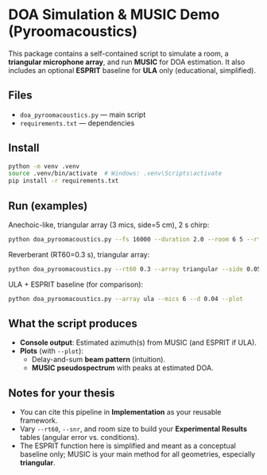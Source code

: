 # DOA Simulation & MUSIC Demo (Pyroomacoustics)

This package contains a self-contained script to simulate a room, a **triangular microphone array**, and run **MUSIC** for DOA estimation. It also includes an optional **ESPRIT** baseline for **ULA** only (educational, simplified).

## Files
- `doa_pyroomacoustics.py` — main script
- `requirements.txt` — dependencies

## Install
```bash
python -m venv .venv
source .venv/bin/activate  # Windows: .venv\Scripts\activate
pip install -r requirements.txt
```

## Run (examples)
Anechoic-like, triangular array (3 mics, side=5 cm), 2 s chirp:
```bash
python doa_pyroomacoustics.py --fs 16000 --duration 2.0 --room 6 5 --rt60 0.0   --array triangular --side 0.05 --center 3.0 2.5 --src 2.0 1.5 --snr 15 --plot
```

Reverberant (RT60=0.3 s), triangular array:
```bash
python doa_pyroomacoustics.py --rt60 0.3 --array triangular --side 0.05 --plot
```

ULA + ESPRIT baseline (for comparison):
```bash
python doa_pyroomacoustics.py --array ula --mics 6 --d 0.04 --plot
```

## What the script produces
- **Console output**: Estimated azimuth(s) from MUSIC (and ESPRIT if ULA).
- **Plots** (with `--plot`):
  - Delay-and-sum **beam pattern** (intuition).
  - **MUSIC pseudospectrum** with peaks at estimated DOA.

## Notes for your thesis
- You can cite this pipeline in **Implementation** as your reusable framework.
- Vary `--rt60`, `--snr`, and room size to build your **Experimental Results** tables (angular error vs. conditions).
- The ESPRIT function here is simplified and meant as a conceptual baseline only; MUSIC is your main method for all geometries, especially **triangular**.

